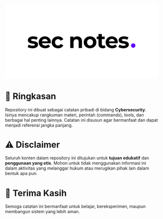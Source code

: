 ![sec notes.](assets/sec-notes-github.png)

# 🔮 Ringkasan

Repository ini dibuat sebagai catatan pribadi di bidang **Cybersecurity**. Isinya mencakup rangkuman materi, perintah (commands), tools, dan berbagai hal penting lainnya. Catatan ini disusun agar bermanfaat dan dapat menjadi referensi jangka panjang.

# ⚠️ Disclaimer

Seluruh konten dalam repository ini ditujukan untuk **tujuan edukatif** dan **penggunaan yang etis**. Mohon untuk tidak menggunakan informasi ini dalam aktivitas yang melanggar hukum atau merugikan pihak lain dalam bentuk apa pun.

# 🌱 Terima Kasih

Semoga catatan ini bermanfaat untuk belajar, bereksperimen, maupun membangun sistem yang lebih aman.